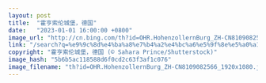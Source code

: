 ```yaml
---
layout: post
title:  "霍亨索伦城堡，德国"
date:   "2023-01-01 16:00:00 +0800"
image_url: "http://cn.bing.com/th?id=OHR.HohenzollernBurg_ZH-CN8109082566_1920x1080.jpg&rf=LaDigue_1920x1080.jpg&pid=hp"
link: "/search?q=%e9%9c%8d%e4%ba%a8%e7%b4%a2%e4%bc%a6%e5%9f%8e%e5%a0%a1&form=hpcapt&mkt=zh-cn"
copyright: "霍亨索伦城堡，德国 (© Sahara Prince/Shutterstock)"
image_hash: "5b6b5ac118588d6f0cd2c63f3af1c076"
image_filename: "th?id=OHR.HohenzollernBurg_ZH-CN8109082566_1920x1080.jpg&rf=LaDigue_1920x1080.jpg&pid=hp"
---
```

